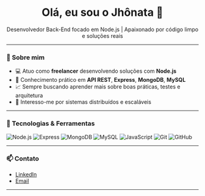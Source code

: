 <h1 align="center">Olá, eu sou o Jhônata 👋</h1>

<p align="center">
Desenvolvedor Back-End focado em Node.js | Apaixonado por código limpo e soluções reais
</p>

---

### 🚀 Sobre mim

- 💻 Atuo como **freelancer** desenvolvendo soluções com **Node.js**
- 🔧 Conhecimento prático em **API REST**, **Express**, **MongoDB**, **MySQL**
- 📈 Sempre buscando aprender mais sobre boas práticas, testes e arquitetura
- 🧠 Interesso-me por sistemas distribuídos e escaláveis

---

### 🧰 Tecnologias & Ferramentas

![Node.js](https://img.shields.io/badge/-Node.js-339933?style=flat&logo=node.js&logoColor=white)
![Express](https://img.shields.io/badge/-Express-000000?style=flat&logo=express)
![MongoDB](https://img.shields.io/badge/-MongoDB-47A248?style=flat&logo=mongodb&logoColor=white)
![MySQL](https://img.shields.io/badge/-MySQL-4479A1?style=flat&logo=mysql&logoColor=white)
![JavaScript](https://img.shields.io/badge/-JavaScript-F7DF1E?style=flat&logo=javascript&logoColor=black)
![Git](https://img.shields.io/badge/-Git-F05032?style=flat&logo=git&logoColor=white)
![GitHub](https://img.shields.io/badge/-GitHub-181717?style=flat&logo=github&logoColor=white)

---


### 📫 Contato

- [LinkedIn](https://linkedin.com/in/seulink)
- [Email](mailto:seu@email.com)

---
